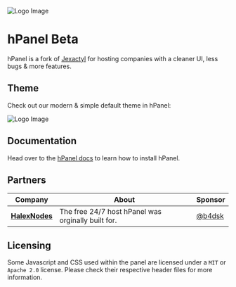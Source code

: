![Logo Image](https://cdn.discordapp.com/attachments/987734229469253674/1012682012072628244/jexbanner_1.png)

# hPanel Beta
hPanel is a fork of [Jexactyl](https://jexactyl.com) for hosting companies with a cleaner UI, less bugs & more features.

## Theme
Check out our modern & simple default theme in hPanel:

![Logo Image](https://cdn.discordapp.com/attachments/987734229469253674/1012679464251043962/unknown.png)

## Documentation
Head over to the [hPanel docs](https://docs.halexnodes.net) to learn how to install hPanel.

## Partners

| Company | About | Sponsor |
| ------- | ----- | ------- |
| [**HalexNodes**](https://halexnodes.net) | The free 24/7 host hPanel was orginally built for. | [@b4dsk](https://halexnodes.net) |

## Licensing
Some Javascript and CSS used within the panel are licensed under a `MIT` or `Apache 2.0` license. Please check their
respective header files for more information.
